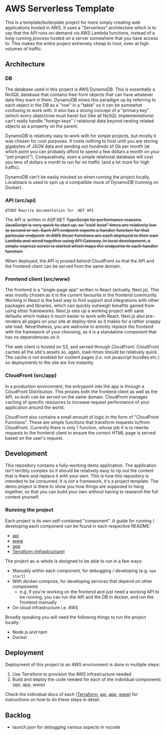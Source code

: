 # AWS Serverless Template

This is a template/boilerplate project for more simply creating web applications hosted in AWS. It uses a "Serverless" architecture which is to say that the API runs on-demand via AWS Lambda functions, instead of a long-running process hosted on a server somewhere that you have access to. This makes the entire project extremely cheap to host, even at high volumes of traffic.


## Architecture

### DB

The database used in this project is AWS DynamoDB. This is essentially a NoSQL database that contains free-form objects that can have whatever data they want in them. DynamoDB mixes this paradigm up by referring to each object in the DB as a "row" in a "table" so it can be somewhat confusing to work with. It also has a strong concept of a "primary key" (which every object/row must have) but (like all NoSQL implementations) can't really handle "foreign keys" / relational data beyond nesting related objects as a property on the parent.

DynamoDB is relatively easy to work with for simple projects, but mostly it was chosen for cost purposes. It costs nothing to host until you are storing gigabytes of JSON data and sending out hundreds of Gb per month (at which point you can probably afford to spend a few dollars a month on your "pet project"). Comparatively, even a simple relational database will cost you tens of dollars a month to run for no traffic (and a lot more for high traffic).

DynamoDB can't be easily mocked so when running the project locally, Localstack is used to spin up a compatible mock of DynamoDB (running on Docker).


### API (src/api)

```@TODO Rewrite documentation for .NET API```

The API is written in ASP.NET ~~TypeScript for performance reasons. JavaScript is very quick to start up, so "cold-boot" times are relatively low (a second or so). Each API endpoint exports a handler function for that particular endpoint. In AWS these functions are each deployed to their own Lambda and wired together using API Gateway. In local development, a simple express server is started which maps the endpoints to each handler function.~~

When deployed, the API is proxied behind CloudFront so that the API and the frontend client can be served from the same domain.


### Frontend client (src/www)

The frontend is a "single-page app" written in React (actually, Next.js). This was mostly chosen as it is the current favourite in the frontend community. Working in React is the best way to find support and integrations with other packages and libraries, which can quickly outweigh benefits gained from using other frameworks. Next.js sets up a working project with sane defaults which makes it much easier to work with React. Next.js also pre-renders all pages on your site at deploy-time so it makes for a rather snappy site load. Nevertheless, you are welcome to entirely replace the frontend with the framework of your choosing, as it is a standalone component that has no dependencies on it.

The web client is hosted on S3, and served through CloudFront. CloudFront caches all the site's assets so, again, load-times should be relatively quick. The cache is not enabled for content pages (i.e. not javascript bundles etc.) so deployments to the site are live instantly.

### CloudFront (src/app)

In a production environment, the entrypoint into the app is through a CloudFront Distribution. This proxies both the frontend client as well as the API, so both can be served on the same domain. CloudFront manages caching of specific resources to increase request performance of your application around the world.

CloudFront also contains a small amount of logic in the form of "CloudFront Functions". These are simple functions that transform requests to/from CloudFront. Currently there is only 1 function, whose job it is to rewrite requests to the frontend client to ensure the correct HTML page is served based on the user's request.

## Development

This repository contains a fully-working demo application. The application isn't terribly complex so it should be relatively easy to rip out the content that is there and replace it with your own. This is how this repository is intended to be consumed. It is not a framework, it's a project template. The demo project is there to show you how things are supposed to hang together, so that you can build your own without having to research the full context yourself.


### Running the project

Each project is its own self-contained "component". A guide for running / developing each component can be found in each respective README:

  - [api](./src/api/README.md)
  - [www](./src/www/README.md)
  - [app](./src/app/README.md)
  - [Terraform (infrastructure)](./terraform/README.md)

The project as-a-whole is designed to be able to run in a few ways:

  - Manually within each component, for debugging / developing (e.g. `npm start`)
  - With docker-compose, for developing services that depend on other components
    - e.g. if you're working on the frontend and just need a working API to be running, you can run the API and the DB in docker, and run the frontend manually
  - On cloud infrastructure i.e. AWS

Broadly speaking you will need the following things to run the project locally:
  - Node.js and npm
  - Docker


## Deployment

Deployment of this project to an AWS environment is done in multiple steps:

1. Use Terraform to provision the AWS infrastructure needed
1. Build and deploy the code needed for each of the individual components (api, app, www)

Check the individual docs of each ([Terraform](./terraform/README.md), [api](./src/api/README.md), [app](./src/app/README.md), [www](./src/www/README.md)) for instructions on how to do these steps in detail.

## Backlog
  - launch.json for debugging various aspects in vscode
